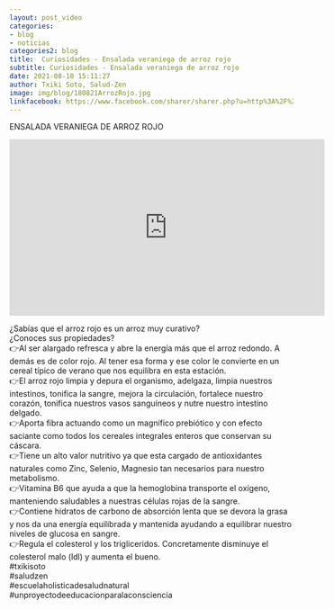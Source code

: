 ```yaml
---
layout: post_video
categories:
- blog
- noticias
categories2: blog
title:  Curiosidades - Ensalada veraniega de arroz rojo
subtitle: Curiosidades - Ensalada veraniega de arroz rojo
date: 2021-08-18 15:11:27
author: Txiki Soto, Salud-Zen
image: img/blog/180821ArrozRojo.jpg
linkfacebook: https://www.facebook.com/sharer/sharer.php?u=http%3A%2F%2Fwww.salud-zen.com%2Fblog%2Fnoticias%2F2021%2F08%2F18%2Fcuriosidades-arroz-rojo.html&amp;src=sdkpreparse
---
```

ENSALADA VERANIEGA DE ARROZ ROJO  
<iframe src="https://www.facebook.com/plugins/video.php?height=314&href=https%3A%2F%2Fwww.facebook.com%2Fsaludzen.estilodevida%2Fvideos%2F183259267091080%2F&show_text=false&width=560&t=0" width="560" height="314" style="border:none;overflow:hidden" scrolling="no" frameborder="0" allowfullscreen="true" allow="autoplay; clipboard-write; encrypted-media; picture-in-picture; web-share" allowFullScreen="true"></iframe>

¿Sabías que el arroz rojo es un arroz muy curativo?   
¿Conoces sus propiedades?   
👉Al ser alargado refresca y abre la energía más  que el arroz redondo. A demás es de color rojo. Al tener esa forma y ese color le convierte en un cereal típico de verano que nos equilibra en esta estación.  
👉El arroz rojo limpia y depura el organismo, adelgaza, limpia nuestros intestinos, tonifica la sangre, mejora la circulación, fortalece nuestro corazón, tonifica nuestros vasos sanguíneos y nutre nuestro intestino delgado.  
👉Aporta fibra actuando como un magnífico prebiótico y con efecto saciante como todos los cereales integrales enteros que conservan su cáscara.   
👉Tiene un alto valor nutritivo ya que esta cargado de antioxidantes naturales como Zinc, Selenio, Magnesio tan necesarios para nuestro metabolismo.   
👉Vitamina B6 que ayuda a que la hemoglobina transporte el oxígeno, manteniendo saludables a nuestras células rojas de la sangre.  
👉Contiene hidratos de carbono de absorción lenta que se devora la grasa y nos da una energía equilibrada y mantenida ayudando a equilibrar nuestro niveles de glucosa en sangre.  
👉Regula el colesterol y los trigliceridos. Concretamente disminuye el colesterol malo (ldl) y aumenta el bueno.  
#txikisoto   
#saludzen   
#escuelaholisticadesaludnatural   
#unproyectodeeducacionparalaconsciencia  
